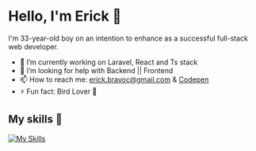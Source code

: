 # Hello, I'm Erick 👋

I'm 33-year-old boy on an intention to enhance as a successful full-stack web developer.

- 🔭 I’m currently working on Laravel, React and Ts stack
- 🤔 I’m looking for help with Backend || Frontend 
- 📫 How to reach me: [erick.bravoc@gmail.com](mailto:erick.bravoc@gmail.com) & [Codepen](https://codepen.io/srmarmotin)
- ⚡ Fun fact: Bird Lover 🦆

## My skills 🚀

[![My Skills](https://skillicons.dev/icons?i=js,html,css,php,ts,vue,react,sass,graphql)](https://skillicons.dev)
